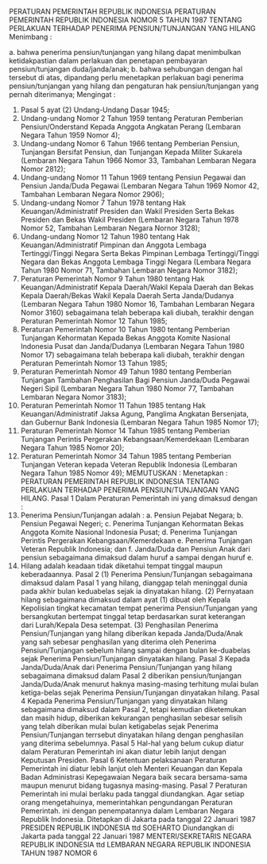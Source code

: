  PERATURAN PEMERINTAH REPUBLIK INDONESIA PERATURAN PEMERINTAH REPUBLIK INDONESIA NOMOR 5 TAHUN 1987 TENTANG PERLAKUAN TERHADAP PENERIMA PENSIUN/TUNJANGAN YANG HILANG
Menimbang :

a. bahwa penerima pensiun/tunjangan yang hilang dapat menimbulkan ketidakpastian dalam perlakuan dan penetapan pembayaran pensiun/tunjangan duda/janda/anak;
b. bahwa sehubungan dengan hal tersebut di atas, dipandang perlu menetapkan perlakuan bagi penerima pensiun/tunjangan yang hilang dan pengaturan hak pensiun/tunjangan yang pernah diterimanya;
Mengingat :

1. Pasal 5 ayat (2) Undang-Undang Dasar 1945;
2. Undang-undang Nomor 2 Tahun 1959 tentang Peraturan Pemberian Pensiun/Onderstand Kepada Anggota Angkatan Perang (Lembaran Negara Tahun 1959 Nomor 4);
3. Undang-undang Nomor 6 Tahun 1966 tentang Pemberian Pensiun, Tunjangan Bersifat Pensiun, dan Tunjangan Kepada Militer Sukarela (Lembaran Negara Tahun 1966 Nomor 33, Tambahan Lembaran Negara Nomor 2812);
4. Undang-undang Nomor 11 Tahun 1969 tentang Pensiun Pegawai dan Pensiun Janda/Duda Pegawai (Lembaran Negara Tahun 1969 Nomor 42, Tambahan Lembaran Negara Nomor 2906);
5. Undang-undang Nomor 7 Tahun 1978 tentang Hak Keuangan/Administratif Presiden dan Wakil Presiden Serta Bekas Presiden dan Bekas Wakil Presiden (Lembaran Negara Tahun 1978 Nomor 52, Tambahan Lembaran Negara Nornor 3128);
6. Undang-undang Nomor 12 Tahun 1980 tentang Hak Keuangan/Administratif Pimpinan dan Anggota Lembaga Tertinggi/Tinggi Negara Serta Bekas Pimpinan Lembaga Tertinggi/Tinggi Negara dan Bekas Anggota Lembaga Tinggi Negara (Lembara Negara Tahun 1980 Nomor 71, Tambahan Lembaran Negara Nomor 3182);
7. Peraturan Pemerintah Nomor 9 Tahun 1980 tentang Hak Keuangan/Administratif Kepala Daerah/Wakil Kepala Daerah dan Bekas Kepala Daerah/Bekas Wakil Kepala Daerah Serta Janda/Dudanya (Lembaran Negara Tahun 1980 Nomor 16, Tambahan Lembaran Negara Nomor 3160) sebagaimana telah beberapa kali diubah, terakhir dengan Peraturan Pemerintah Nomor 12 Tahun 1985;
8. Peraturan Pemerintah Nomor 10 Tahun 1980 tentang Pemberian Tunjangan Kehormatan Kepada Bekas Anggota Komite Nasional Indonesia Pusat dan Janda/Dudanya (Lembaran Negara Tahun 1980 Nomor 17) sebagaimana telah beberapa kali diubah, terakhir dengan Peraturan Pemerintah Nomor 13 Tahun 1985;
9. Peraturan Pemerintah Nomor 49 Tahun 1980 tentang Pemberian Tunjangan Tambahan Penghasilan Bagi Pensiun Janda/Duda Pegawai Negeri Sipil (Lembaran Negara Tahun 1980 Nomor 77, Tambahan Lembaran Negara Nomor 3183);
11. Peraturan Pemerintah Nomor 11 Tahun 1985 tentang Hak Keuangan/Administratif Jaksa Agung, Panglima Angkatan Bersenjata, dan Gubernur Bank Indonesia (Lembaran Negara Tahun 1985 Nomor 17);
12. Peraturan Pemerintah Nomor 14 Tahun 1985 tentang Pemberian Tunjangan Perintis Pergerakan Kebangsaan/Kemerdekaan (Lembaran Negara Tahun 1985 Nomor 20);
13. Peraturan Pemerintah Nomor 34 Tahun 1985 tentang Pemberian Tunjangan Veteran kepada Veteran Republik Indonesia (Lembaran Negara Tahun 1985 Nomor 49);
MEMUTUSKAN :
 Menetapkan : PERATURAN PEMERINTAH REPUBLIK INDONESIA TENTANG PERLAKUAN TERHADAP PENERIMA PENSIUN/TUNJANGAN YANG HILANG.
Pasal 1
Dalam Peraturan Pemerintah ini yang dimaksud dengan :
1. Penerima Pensiun/Tunjangan adalah :
a. Pensiun Pejabat Negara;
b. Pensiun Pegawai Negeri;
c. Penerima Tunjangan Kehormatan Bekas Anggota Komite Nasional Indonesia Pusat;
d. Penerima Tunjangan Perintis Pergerakan Kebangsaan/Kemerdekaan e. Penerima Tunjangan Veteran Republik Indonesia; dan
f. Janda/Duda dan Pensiun Anak dari pensiun sebagaimana dimaksud dalam huruf a sampai dengan huruf e.
2. Hilang adalah keadaan tidak diketahui tempat tinggal maupun keberadaannya.
Pasal 2
(1) Penerima Pensiun/Tunjangan sebagaimana dimaksud dalam Pasal 1 yang hilang, dianggap telah meninggal dunia pada akhir bulan keduabelas sejak ia dinyatakan hilang.
(2) Pernyataan hilang sebagaimana dimaksud dalam ayat (1) dibuat oleh Kepala Kepolisian tingkat kecamatan tempat penerima Pensiun/Tunjangan yang bersangkutan bertempat tinggal tetap berdasarkan surat keterangan dari Lurah/Kepala Desa setempat.
(3) Penghasilan Penerima Pensiun/Tunjangan yang hilang diberikan kepada Janda/Duda/Anak yang sah sebesar penghasilan yang diterima oleh Penerima Pensiun/Tunjangan sebelum hilang sampai dengan bulan ke-duabelas sejak Penerima Pensiun/Tunjangan dinyatakan hilang.
Pasal 3
Kepada Janda/Duda/Anak dari Penerima Pensiun/Tunjangan yang hilang sebagaimana dimaksud dalam Pasal 2 diberikan pensiun/tunjangan Janda/Duda/Anak menurut haknya masing-masing terhitung mulai bulan ketiga-belas sejak Penerima Pensiun/Tunjangan dinyatakan hilang.
Pasal 4
Kepada Penerima Pensiun/Tunjangan yang dinyatakan hilang sebagaimana dimaksud dalam Pasal 2, tetapi kemudian diketemukan dan masih hidup, diberikan kekurangan penghasilan sebesar selisih yang telah diberikan mulai bulan ketigabelas sejak Penerima Pensiun/Tunjangan terrsebut dinyatakan hilang dengan penghasilan yang diterima sebelumnya.
Pasal 5
Hal-hal yang belum cukup diatur dalam Peraturan Pemerintah ini akan diatur lebih lanjut dengan Keputusan Presiden.
Pasal 6
Ketentuan pelaksanaan Peraturan Pemerintah ini diatur lebih lanjut oleh Menteri Keuangan dan Kepala Badan Administrasi Kepegawaian Negara baik secara bersama-sama maupun menurut bidang tugasnya masing-masing.
Pasal 7
Peraturan Pemerintah ini mulai berlaku pada tanggal diundangkan. Agar setiap orang mengetahuinya, memerintahkan pengundangan Peraturan Pemerintah. ini dengan penempatannya dalam Lembaran Negara Republik Indonesia. Ditetapkan di Jakarta pada tanggal 22 Januari 1987 PRESIDEN REPUBLIK INDONESIA ttd SOEHARTO Diundangkan di Jakarta pada tanggal 22 Januari 1987 MENTERI/SEKRETARIS NEGARA REPUBLIK INDONESIA ttd LEMBARAN NEGARA REPUBLIK INDONESIA TAHUN 1987 NOMOR 6